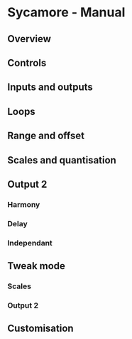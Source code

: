 # Sycamore - Manual

## Overview

## Controls

## Inputs and outputs

## Loops

## Range and offset

## Scales and quantisation

## Output 2

### Harmony

### Delay

### Independant

## Tweak mode

### Scales

### Output 2

## Customisation
